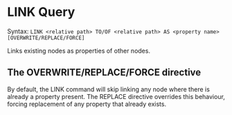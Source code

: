 # LINK Query

Syntax: `LINK <relative path> TO/OF <relative path> AS <property name> [OVERWRITE/REPLACE/FORCE]`

Links existing nodes as properties of other nodes.

## The OVERWRITE/REPLACE/FORCE directive

By default, the LINK command will skip linking any node where there is already a property present. The REPLACE directive overrides this behaviour, forcing replacement of any property that already exists.
